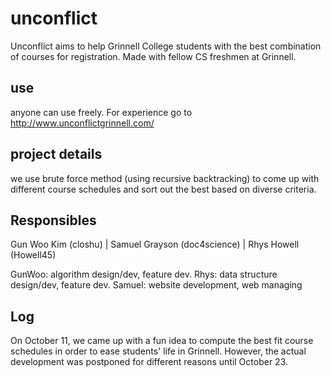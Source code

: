 # unconflict
Unconflict aims to help Grinnell College students with the best combination of courses for registration. Made with fellow CS freshmen at Grinnell.

## use
anyone can use freely. For experience go to http://www.unconflictgrinnell.com/

## project details
we use brute force method (using recursive backtracking) to come up with different course schedules and sort out the best based on diverse criteria.

## Responsibles
Gun Woo Kim (closhu) | Samuel Grayson (doc4science) | Rhys Howell (Howell45)

GunWoo: algorithm design/dev, feature dev.
Rhys: data structure design/dev, feature dev.
Samuel: website development, web managing

## Log
On October 11, we came up with a fun idea to compute the best fit course schedules in order to ease students' life in Grinnell. However, the actual development was postponed for different reasons until October 23.
